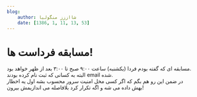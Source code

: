 ```yaml
---
blog:
    author: شااززز منگولیا
    date: [1386, 1, 11, 13, 53]
---
```

# مسابقه فرداست ها!

<div class="cnt">
مسابقه ای که گفته بودم فردا (یکشنبه) ساعت ۹:۰۰ صبح تا ۳:۰۰ بعد از ظهر خواهد بود.<br/>البته به کسانی که ثبت نام کرده بودند email شده.<br/>در ضمن این رو هم بگم که اگر کسی مخل امنیت سرور محسوب بشه اول یه اخطار بهش داده می شه و اگه تکرار کرد بلافاصله می اندازیمش بیرون!<p></p>
</div>
